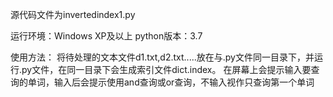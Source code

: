 源代码文件为invertedindex1.py

运行环境：Windows XP及以上
python版本：3.7

使用方法：
将待处理的文本文件d1.txt,d2.txt.....放在与.py文件同一目录下，并运行.py文件，在同一目录下会生成索引文件dict.index。
在屏幕上会提示输入要查询的单词，输入后会提示使用and查询或or查询，不输入视作只查询第一个单词
